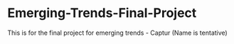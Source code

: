 # Emerging-Trends-Final-Project
This is for the final project for emerging trends - Captur (Name is tentative)
